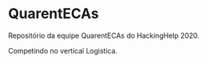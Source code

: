 # QuarentECAs
Repositório da equipe QuarentECAs do HackingHelp 2020.

Competindo no vertical Logistica.

